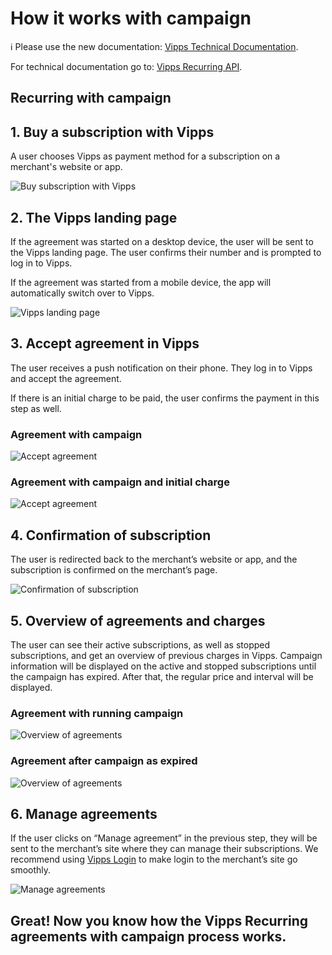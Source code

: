 <!-- START_METADATA
---
title: How it works with campaign
sidebar_position: 14
---
END_METADATA -->

# How it works with campaign

<!-- START_COMMENT -->

ℹ️ Please use the new documentation:
[Vipps Technical Documentation](https://vippsas.github.io/vipps-developer-docs/).

<!-- END_COMMENT -->

For technical documentation go to:
[Vipps Recurring API](https://vippsas.github.io/vipps-developer-docs/docs/APIs/recurring-api).

## Recurring with campaign

## 1. Buy a subscription with Vipps

A user chooses Vipps as payment method for a subscription on a merchant's website or app.

![Buy subscription with Vipps](images/vipps-recurring-api-howitworks/vipps-recurring-step1.svg)

## 2. The Vipps landing page

If the agreement was started on a desktop device, the user will be sent to the Vipps landing page.
The user confirms their number and is prompted to log in to Vipps.

If the agreement was started from a mobile device, the app will automatically switch over to Vipps.

![Vipps landing page](images/vipps-recurring-api-howitworks/vipps-recurring-step2.png)

## 3. Accept agreement in Vipps

The user receives a push notification on their phone. They log in to Vipps and accept the agreement.

If there is an initial charge to be paid, the user confirms the payment in this step as well.

### Agreement with campaign

![Accept agreement](images/vipps-recurring-api-howitworks-campaigns/agreement-campaign-flow.png)

### Agreement with campaign and initial charge

![Accept agreement](images/vipps-recurring-api-howitworks-campaigns/agreement-campaign-initial-charge-flow.png)

## 4. Confirmation of subscription

The user is redirected back to the merchant’s website or app, and the subscription is confirmed on the merchant’s page.

![Confirmation of subscription](images/vipps-recurring-api-howitworks/vipps-recurring-step4.svg)

## 5. Overview of agreements and charges

The user can see their active subscriptions, as well as stopped subscriptions, and get an overview of previous charges in Vipps.
Campaign information will be displayed on the active and stopped subscriptions until the campaign has expired. After that, the regular price and interval will be displayed.

### Agreement with running campaign

![Overview of agreements](images/vipps-recurring-api-howitworks-campaigns/manage-agreement-with-campaign.png)

### Agreement after campaign as expired

![Overview of agreements](images/vipps-recurring-api-howitworks-campaigns/manage-agreement-with-campaign-expired.png)

## 6. Manage agreements

If the user clicks on “Manage agreement” in the previous step, they will be sent to the merchant’s site where they can manage their subscriptions. We recommend using [Vipps Login](https://vippsas.github.io/vipps-developer-docs/docs/APIs/login-api) to make login to the merchant’s site go smoothly.

![Manage agreements](images/vipps-recurring-api-howitworks/vipps-recurring-step6.svg)

## Great! Now you know how the Vipps Recurring agreements with campaign process works.
